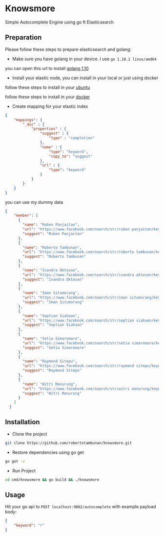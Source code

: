 # Knowsmore
Simple Autocomplete Engine using go ft Elasticsearch

## Preparation
Please follow these steps to prepare elasticsearch and golang:

* Make sure you have golang in your device. I use `go 1.10.1 linux/amd64`

you can open this url to install [golang 1.10](https://www.admfactory.com/how-to-install-golang-1-10-on-ubuntu/)

* Install your elastic node, you can install in your local or just using docker

follow these steps to install in your [ubuntu](https://www.elastic.co/guide/en/beats/libbeat/5.6/elasticsearch-installation.html)

follow these steps to install in your [docker](https://www.elastic.co/guide/en/elasticsearch/reference/5.6/docker.html)

* Create mapping for your elastic index

```json
{
    "mappings": {
        "_doc" : {
            "properties" : {
                "suggest" : {
                    "type" : "completion"
                },
                "name" : {
                    "type": "keyword",
                    "copy_to": "suggest"
                },
                "url" : {
                    "type": "keyword"
                }
            }
        }
    }
}
```

you can use my dummy data
```json
{
    "member": [
      {
        "name": "Ruben Panjaitan",
        "url": "https://www.facebook.com/search/str/ruben panjaitan/keywords_search",
        "suggest": "Ruben Panjaitan"
      },
      {
        "name": "Roberto Tambunan",
        "url": "https://www.facebook.com/search/str/roberto tambunan/keywords_search",
        "suggest": "Roberto Tambunan"
      },
      {
        "name": "Ivandra Oktovan",
        "url": "https://www.facebook.com/search/str/ivandra oktovan/keywords_search",
        "suggest": "Ivandra Oktovan"
      },
      {
        "name": "Iman Situmorang",
        "url": "https://www.facebook.com/search/str/iman situmorang/keywords_search",
        "suggest": "Iman Situmorang"
      },
      {
        "name": "Septian Siahaan",
        "url": "https://www.facebook.com/search/str/septian siahaan/keywords_search",
        "suggest": "Septian Siahaan"
      },
      {
        "name": "Setia Simaremare",
        "url": "https://www.facebook.com/search/str/setia simaremare/keywords_search",
        "suggest": "Setia Simaremare"
      },
      {
        "name": "Raymond Sitepu",
        "url": "https://www.facebook.com/search/str/raymond sitepu/keywords_search",
        "suggest": "Raymond Sitepu"
      },
      {
        "name": "Witri Manurung",
        "url": "https://www.facebook.com/search/str/witri manurung/keywords_search",
        "suggest": "Witri Manurung"
      }
    ]
  }
```


## Installation
* Clone the project 
```bash
git clone https://github.com/robertotambunan/knowsmore.git
```

* Restore dependencies using go get
```bash
go get -v
```

* Run Project
```bash
cd cmd/knowsmore && go build && ./knowsmore
```


## Usage
Hit your go api to `POST localhost:9002/autocomplete` with example payload body:
```json
{
	"keyword": "r"
}
```
